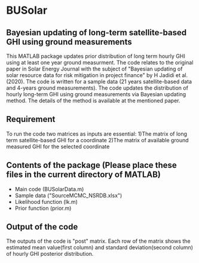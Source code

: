 # BUSolar 
## Bayesian updating of long-term satellite-based GHI using ground measurements
This MATLAB package updates prior distribution of long term hourly GHI using at least one year ground measurment. The code relates to the original paper in Solar Energy Journal with the subject of "Bayesian updating of solar resource data for risk mitigation in project finance" by H Jadidi et al.(2020).
The code is written for a sample data (21 years satellite-based data and 4-years ground measurements). The code updates the distribution of hourly long-term GHI using ground measurements via Bayesian updating method. The details of the method is available at the mentioned paper. 
## Requirement
To run the code two matrices as inputs are essential:
1)The matrix of long term satellite-based GHI for a coordinate 
2)The matrix of available ground measured GHI for the selected coordinate  
## Contents of the package (Please place these files in the current directory of MATLAB)
- Main code (BUSolarData.m)
- Sample data ("SourceMCMC_NSRDB.xlsx")
- Likelihood function (lk.m) 
- Prior function (prior.m)
## Output of the code
The outputs of the code is "post" matrix. Each row of the matrix shows the estimated mean value(first column) and standard deviation(second column) of hourly GHI posterior distribution.
